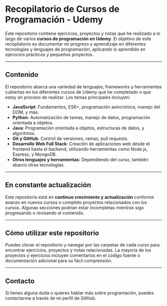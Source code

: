 # Recopilatorio de Cursos de Programación - Udemy

Este repositorio contiene ejercicios, proyectos y notas que he realizado a lo largo de varios **cursos de programación en Udemy**. El objetivo de este recopilatorio es documentar mi progreso y aprendizaje en diferentes tecnologías y lenguajes de programación, aplicando lo aprendido en ejercicios prácticos y pequeños proyectos.

---

## Contenido

El repositorio abarca una variedad de lenguajes, frameworks y herramientas cubiertas en los diferentes cursos de Udemy que he completado o que estoy en proceso de realizar. Los temas principales incluyen:

- **JavaScript**: Fundamentos, ES6+, programación asincrónica, manejo del DOM, y más.
- **Python**: Automatización de tareas, manejo de datos, programación orientada a objetos.
- **Java**: Programación orientada a objetos, estructuras de datos, y algoritmos.
- **Git y GitHub**: Control de versiones, ramas, pull requests.
- **Desarrollo Web Full Stack**: Creación de aplicaciones web desde el frontend hasta el backend, utilizando herramientas como Node.js, Express, y MongoDB.
- **Otros lenguajes y herramientas**: Dependiendo del curso, también abarco otras tecnologías.

---

## En constante actualización

Este repositorio está en **continuo crecimiento y actualización** conforme avanzo en nuevos cursos o completo proyectos relacionados con los cursos. Algunas secciones podrían estar incompletas mientras sigo progresando o revisando el contenido.

---

## Cómo utilizar este repositorio

Puedes clonar el repositorio y navegar por las carpetas de cada curso para encontrar ejercicios, proyectos y notas relacionadas. La mayoría de los proyectos y ejercicios incluyen comentarios en el código fuente o documentación adicional para su fácil comprensión.

---

## Contacto

Si tienes alguna duda o quieres hablar más sobre programación, puedes contactarme a través de mi perfil de GitHub.

